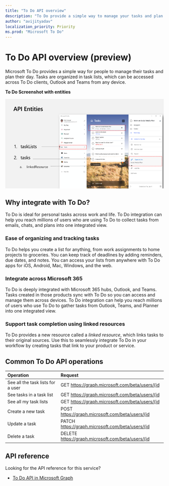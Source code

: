 ```yaml
---
title: "To Do API overview"
description: "To Do provide a simple way to manage your tasks and plan your day"
author: "avijityadav"
localization_priority: Priority
ms.prod: "Microsoft To Do"
---
```


# To Do API overview (preview)
Microsoft To Do provides a simple way for people to manage their tasks and plan their day. Tasks are organized in task lists, which can be accessed across To Do clients, Outlook and Teams from any device.

**To Do Screenshot with entities**

![Screenshot of a Microsoft To Do Windows App](./images/todo-api-entities.png "Image of Microsoft To Do Windows App")

## Why integrate with To Do?
To Do is ideal for personal tasks across work and life. To Do integration can help you reach millions of users who are using To Do to collect tasks from emails, chats, and plans into one integrated view.

### Ease of organizing and tracking tasks
To Do helps you create a list for anything, from work assignments to home projects to groceries. You can keep track of deadlines by adding reminders, due dates, and notes. You can access your lists from anywhere with To Do apps for iOS, Android, Mac, Windows, and the web. 

### Integrate across Microsoft 365
To Do is deeply integrated with Microsoft 365 hubs, Outlook, and Teams. Tasks created in those products sync with To Do so you can access and manage them across devices. To Do integration can help you reach millions of users who use To Do to gather tasks from Outlook, Teams, and Planner into one integrated view. 

### Support task completion using linked resources
To Do provides a new resource called a _linked resource_, which links tasks to their original sources. Use this to seamlessly integrate To Do in your workflow by creating tasks that link to your product or service.

## Common To Do API operations

|Operation|Request|
|:--------|:--|
|See all the task lists for a user|GET https://graph.microsoft.com/beta/users/{id|userPrincipalName}/todo/lists|
|See tasks in a task list|GET https://graph.microsoft.com/beta/users/{id|userPrincipalName}/todo/lists/{todoTaskListId}/tasks|
|See all my task lists |GET https://graph.microsoft.com/beta/users/{id|userPrincipalName}/todo/lists|
|Create a new task|POST https://graph.microsoft.com/beta/users/{id|userPrincipalName}/todo/lists/{todoTaskListId}/tasks|
|Update a task|PATCH https://graph.microsoft.com/beta/users/{id|userPrincipalName}/todo/lists/{todoTaskListId}/tasks/{todoTaskId}|
|Delete a task|DELETE https://graph.microsoft.com/beta/users/{id|userPrincipalName}/todo/lists/{todoTaskListId}/tasks/{todoTaskId}|

## API reference
Looking for the API reference for this service?

- [To Do API in Microsoft Graph](/graph/api/resources/todo-overview?view=graph-rest-beta)